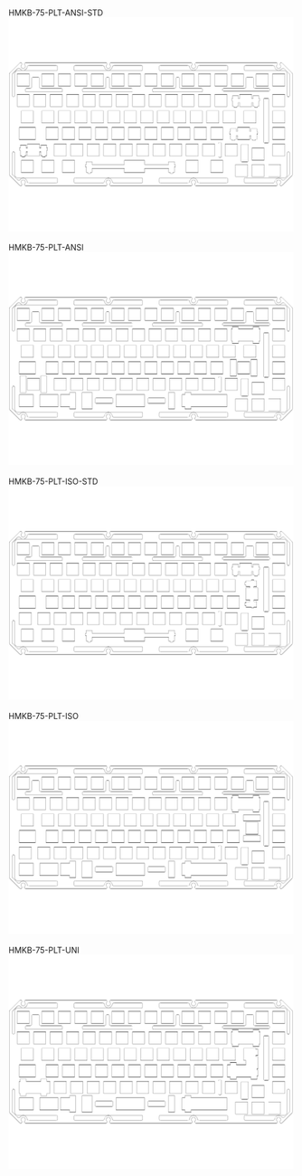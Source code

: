 <br/>HMKB-75-PLT-ANSI-STD<br/>![image](./HMKB-75-PLT-ANSI-STD.png)<br/>
<br/>HMKB-75-PLT-ANSI<br/>![image](./HMKB-75-PLT-ANSI.png)<br/>
<br/>HMKB-75-PLT-ISO-STD<br/>![image](./HMKB-75-PLT-ISO-STD.png)<br/>
<br/>HMKB-75-PLT-ISO<br/>![image](./HMKB-75-PLT-ISO.png)<br/>
<br/>HMKB-75-PLT-UNI<br/>![image](./HMKB-75-PLT-UNI.png)<br/>
